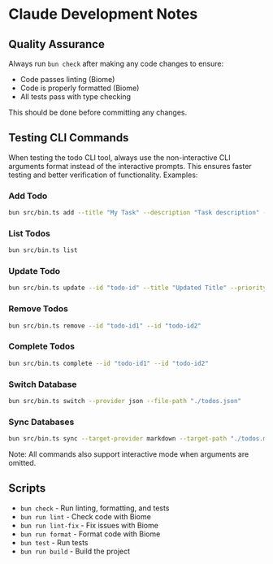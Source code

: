 # Claude Development Notes

## Quality Assurance
Always run `bun check` after making any code changes to ensure:
- Code passes linting (Biome)
- Code is properly formatted (Biome)  
- All tests pass with type checking

This should be done before committing any changes.

## Testing CLI Commands
When testing the todo CLI tool, always use the non-interactive CLI arguments format instead of the interactive prompts. This ensures faster testing and better verification of functionality. Examples:

### Add Todo
```bash
bun src/bin.ts add --title "My Task" --description "Task description" --priority high --due-date "2024-12-31"
```

### List Todos
```bash
bun src/bin.ts list
```

### Update Todo
```bash
bun src/bin.ts update --id "todo-id" --title "Updated Title" --priority medium
```

### Remove Todos
```bash
bun src/bin.ts remove --id "todo-id1" --id "todo-id2"
```

### Complete Todos
```bash
bun src/bin.ts complete --id "todo-id1" --id "todo-id2"
```

### Switch Database
```bash
bun src/bin.ts switch --provider json --file-path "./todos.json"
```

### Sync Databases
```bash
bun src/bin.ts sync --target-provider markdown --target-path "./todos.md"
```

Note: All commands also support interactive mode when arguments are omitted.

## Scripts
- `bun check` - Run linting, formatting, and tests
- `bun run lint` - Check code with Biome
- `bun run lint-fix` - Fix issues with Biome
- `bun run format` - Format code with Biome
- `bun test` - Run tests
- `bun run build` - Build the project
